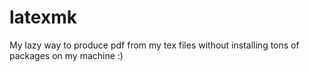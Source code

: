 # latexmk
My lazy way to produce pdf from my tex files without installing tons of packages on my machine :)
